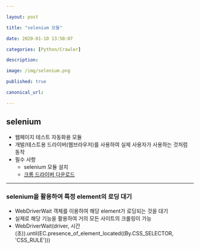 ```yaml
---

layout: post

title: "selenium 모듈"

date: 2020-01-10 13:50:07

categories: [Python/Crawler]

description:

image: /img/selenium.png

published: true

canonical_url:

---
```


## selenium

- 웹페이지 테스트 자동화용 모듈
- 개발/테스트용 드라이버(웹브라우저)를 사용하여 실제 사용자가 사용하는 것처럼 동작
- 필수 사항
  * selenium 모듈 설치
  * [크롬 드라이버 다운로드](https://chromedriver.chromium.org/downloads)

-----------------------------------

### selenium을 활용하여 특정 element의 로딩 대기
- WebDriverWait 객체를 이용하여 해당 element가 로딩되는 것을 대기
- 실제로 해당 기능을 활용하여 거의 모든 사이트의 크롤링이 가능
- WebDriverWait(driver, 시간(초)).until(EC.presence_of_element_located((By.CSS_SELECTOR, 'CSS_RULE')))
